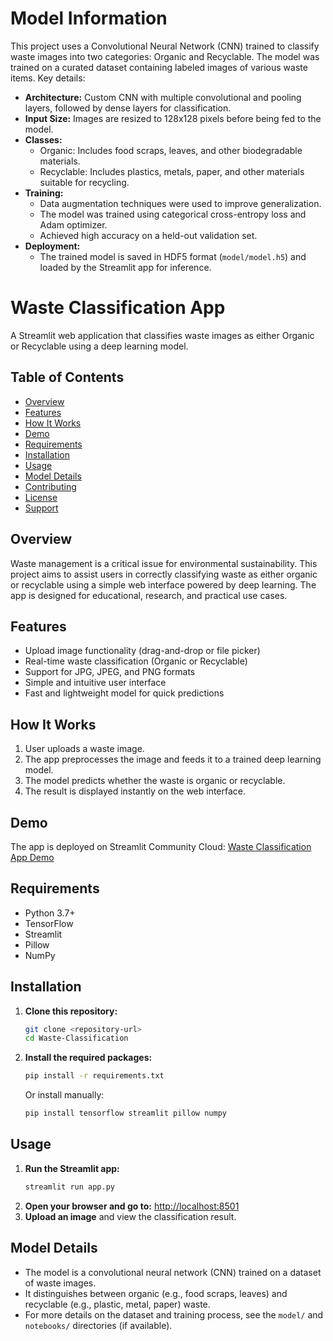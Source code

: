 # Model Information

This project uses a Convolutional Neural Network (CNN) trained to classify waste images into two categories: Organic and Recyclable. The model was trained on a curated dataset containing labeled images of various waste items. Key details:

- **Architecture:** Custom CNN with multiple convolutional and pooling layers, followed by dense layers for classification.
- **Input Size:** Images are resized to 128x128 pixels before being fed to the model.
- **Classes:**
  - Organic: Includes food scraps, leaves, and other biodegradable materials.
  - Recyclable: Includes plastics, metals, paper, and other materials suitable for recycling.
- **Training:**
  - Data augmentation techniques were used to improve generalization.
  - The model was trained using categorical cross-entropy loss and Adam optimizer.
  - Achieved high accuracy on a held-out validation set.
- **Deployment:**
  - The trained model is saved in HDF5 format (`model/model.h5`) and loaded by the Streamlit app for inference.

# Waste Classification App

A Streamlit web application that classifies waste images as either Organic or Recyclable using a deep learning model.

## Table of Contents
- [Overview](#overview)
- [Features](#features)
- [How It Works](#how-it-works)
- [Demo](#demo)
- [Requirements](#requirements)
- [Installation](#installation)
- [Usage](#usage)
- [Model Details](#model-details)
- [Contributing](#contributing)
- [License](#license)
- [Support](#support)

## Overview
Waste management is a critical issue for environmental sustainability. This project aims to assist users in correctly classifying waste as either organic or recyclable using a simple web interface powered by deep learning. The app is designed for educational, research, and practical use cases.

## Features
- Upload image functionality (drag-and-drop or file picker)
- Real-time waste classification (Organic or Recyclable)
- Support for JPG, JPEG, and PNG formats
- Simple and intuitive user interface
- Fast and lightweight model for quick predictions

## How It Works
1. User uploads a waste image.
2. The app preprocesses the image and feeds it to a trained deep learning model.
3. The model predicts whether the waste is organic or recyclable.
4. The result is displayed instantly on the web interface.

## Demo
The app is deployed on Streamlit Community Cloud:
[Waste Classification App Demo](https://wasteclassification2645.streamlit.app/)

## Requirements
- Python 3.7+
- TensorFlow
- Streamlit
- Pillow
- NumPy

## Installation
1. **Clone this repository:**
   ```bash
   git clone <repository-url>
   cd Waste-Classification
   ```
2. **Install the required packages:**
   ```bash
   pip install -r requirements.txt
   ```
   Or install manually:
   ```bash
   pip install tensorflow streamlit pillow numpy
   ```

## Usage
1. **Run the Streamlit app:**
   ```bash
   streamlit run app.py
   ```
2. **Open your browser and go to:**
   [http://localhost:8501](http://localhost:8501)
3. **Upload an image** and view the classification result.

## Model Details
- The model is a convolutional neural network (CNN) trained on a dataset of waste images.
- It distinguishes between organic (e.g., food scraps, leaves) and recyclable (e.g., plastic, metal, paper) waste.
- For more details on the dataset and training process, see the `model/` and `notebooks/` directories (if available).



